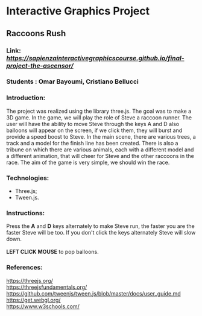 # Interactive Graphics Project

## Raccoons Rush

### Link: *https://sapienzainteractivegraphicscourse.github.io/final-project-the-ascensor/*

### Students : Omar Bayoumi, Cristiano Bellucci

### Introduction:
The project was realized using the library three.js. The goal was to make a 3D game. In the game, we will play the role of Steve a raccoon runner. The user will have the ability to move Steve through the keys A and D also balloons will appear on the screen, if we click them, they will burst and provide a speed boost to Steve. In the main scene, there are various trees, a track and a model for the finish line has been created. There is also a tribune on which there are various animals, each with a different model and a different animation, that will cheer for Steve and the other raccoons in the race. The aim of the game is very simple, we should win the race.<br>

### Technologies:
<ul>
  <li>Three.js;</li>
  <li>Tween.js.</li>
</ul>

### Instructions:
Press the <b>A</b> and <b>D</b> keys alternately to make Steve run, the faster you are the faster Steve will be too. If you don't click the keys alternately Steve will slow down.<br><br>
<b>LEFT CLICK MOUSE</b> to pop balloons.<br>

### References:
https://threejs.org/ <br>
https://threejsfundamentals.org/ <br>
https://github.com/tweenjs/tween.js/blob/master/docs/user_guide.md <br>
https://get.webgl.org/ <br>
https://www.w3schools.com/ <br>